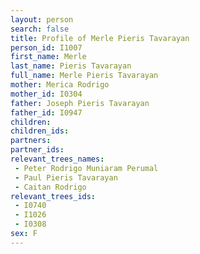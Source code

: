 ```yaml
---
layout: person
search: false
title: Profile of Merle Pieris Tavarayan
person_id: I1007
first_name: Merle
last_name: Pieris Tavarayan
full_name: Merle Pieris Tavarayan
mother: Merica Rodrigo
mother_id: I0304
father: Joseph Pieris Tavarayan
father_id: I0947
children:
children_ids:
partners:
partner_ids:
relevant_trees_names:
 - Peter Rodrigo Muniaram Perumal
 - Paul Pieris Tavarayan
 - Caitan Rodrigo
relevant_trees_ids:
 - I0740
 - I1026
 - I0308
sex: F
---
```


